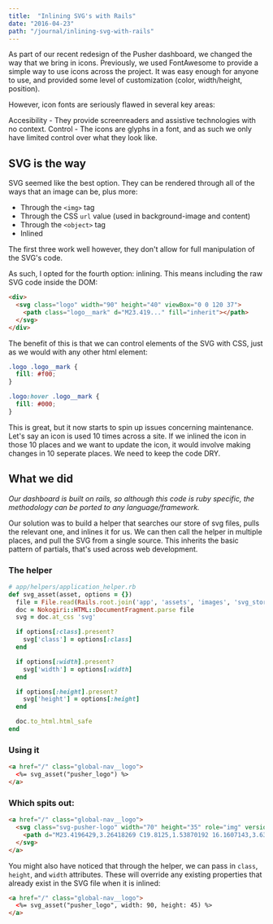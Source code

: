 ```yaml
---
title:  "Inlining SVG's with Rails"
date: "2016-04-23"
path: "/journal/inlining-svg-with-rails"
---
```


As part of our recent redesign of the Pusher dashboard, we changed the way that we bring in icons. Previously, we used FontAwesome to provide a simple way to use icons across the project. It was easy enough for anyone to use, and provided some level of customization (color, width/height, position).

However, icon fonts are seriously flawed in several key areas:

Accesibility - They provide screenreaders and assistive technologies with no context.
Control - The icons are glyphs in a font, and as such we only have limited control over what they look like.

## SVG is the way

SVG seemed like the best option. They can be rendered through all of the ways that an image can be, plus more:

- Through the `<img>` tag
- Through the CSS `url` value (used in background-image and content)
- Through the `<object>` tag
- Inlined

The first three work well however, they don't allow for full manipulation of the SVG's code.

As such, I opted for the fourth option: inlining. This means including the raw SVG code inside the DOM:

```html
<div>
  <svg class="logo" width="90" height="40" viewBox="0 0 120 37">
    <path class="logo__mark" d="M23.419..." fill="inherit"></path>
  </svg>
</div>
```

The benefit of this is that we can control elements of the SVG with CSS, just as we would with any other html element:

```css
.logo .logo__mark {
  fill: #f00;
}

.logo:hover .logo__mark {
  fill: #000;
}
```

This is great, but it now starts to spin up issues concerning maintenance. Let's say an icon is used 10 times across a site. If we inlined the icon in those 10 places and we want to update the icon, it would involve making changes in 10 seperate places. We need to keep the code DRY.

## What we did
*Our dashboard is built on rails, so although this code is ruby specific, the methodology can be ported to any language/framework.*

Our solution was to build a helper that searches our store of svg files, pulls the relevant one, and inlines it for us. We can then call the helper in multiple places, and pull the SVG from a single source. This inherits the basic pattern of partials, that's used across web development.

### The helper

```ruby
# app/helpers/application_helper.rb
def svg_asset(asset, options = {})
  file = File.read(Rails.root.join('app', 'assets', 'images', 'svg_store', "#{asset}.svg"))
  doc = Nokogiri::HTML::DocumentFragment.parse file
  svg = doc.at_css 'svg'

  if options[:class].present?
    svg['class'] = options[:class]
  end

  if options[:width].present?
    svg['width'] = options[:width]
  end

  if options[:height].present?
    svg['height'] = options[:height]
  end

  doc.to_html.html_safe
end
```

### Using it

```html
<a href="/" class="global-nav__logo">
  <%= svg_asset("pusher_logo") %>
</a>
```

### Which spits out:

```html
<a href="/" class="global-nav__logo"> 
  <svg class="svg-pusher-logo" width="70" height="35" role="img" version="1.1" viewBox="0 0 120 37">
    <path d="M23.4196429,3.26418269 C19.8125,1.53870192 16.1607143,3.6377403..." fill="#ffffff"></path>
  </svg>
</a>
```

You might also have noticed that through the helper, we can pass in `class`, `height`, and `width` attributes. These will override any existing properties that already exist in the SVG file when it is inlined:

```html
<a href="/" class="global-nav__logo">
  <%= svg_asset("pusher_logo", width: 90, height: 45) %>
</a>
```